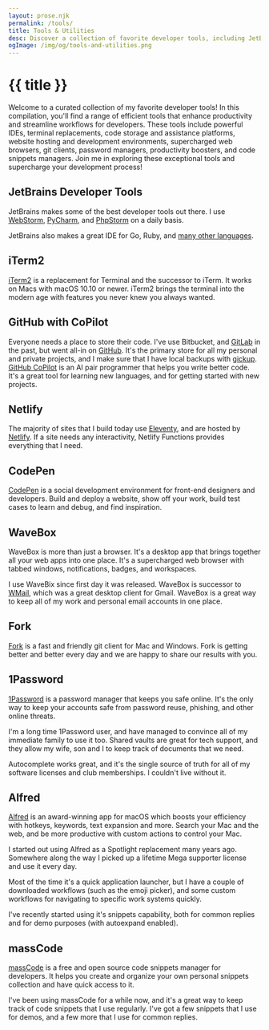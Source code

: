 ```yaml
---
layout: prose.njk
permalink: /tools/
title: Tools & Utilities
desc: Discover a collection of favorite developer tools, including JetBrains IDEs, iTerm2 as a terminal replacement, GitHub with CoPilot for code storage and AI assistance, Netlify for website hosting and interactivity, CodePen for a social development environment, WaveBox as a supercharged web browser and email client, Fork as a git client, 1Password for secure password management, Alfred for boosting productivity, and massCode as a code snippets manager. Bring efficiency and organization to your programming workflow.
ogImage: /img/og/tools-and-utilities.png
---
```


# {{ title }}

Welcome to a curated collection of my favorite developer tools! In this compilation, you'll find a range of efficient
tools that enhance productivity and streamline workflows for developers. These tools include powerful IDEs, terminal
replacements, code storage and assistance platforms, website hosting and development environments, supercharged web
browsers, git clients, password managers, productivity boosters, and code snippets managers. Join me in exploring these
exceptional tools and supercharge your development process!

## JetBrains Developer Tools

JetBrains makes some of the best developer tools out there. I
use [WebStorm](https://www.jetbrains.com/webstorm/), [PyCharm](https://www.jetbrains.com/pycharm/),
and [PhpStorm](https://www.jetbrains.com/phpstorm/) on a daily basis.

JetBrains also makes a great IDE for Go, Ruby, and [many other languages](https://www.jetbrains.com/products/).

## iTerm2

[iTerm2](https://iterm2.com/) is a replacement for Terminal and the successor to iTerm. It works on Macs with macOS
10.10 or newer. iTerm2 brings the terminal into the modern age with features you never knew you always wanted.

## GitHub with CoPilot

Everyone needs a place to store their code. I've use Bitbucket, and [GitLab](https://gitlab.com/reatlat) in the past,
but went all-in on [GitHub](https://github.com/reatlat). It's the primary store for all my personal and private
projects, and I make sure that I have local backups with [gickup](https://github.com/cooperspencer/gickup).
[GitHub CoPilot](https://github.com/features/copilot") is an AI pair programmer that helps you write better code. It's a
great tool for learning new languages, and for getting started with new projects.

## Netlify

The majority of sites that I build today use [Eleventy](https://11ty.dev/), and are hosted
by [Netlify](https://www.netlify.com/). If a site needs any interactivity, Netlify Functions provides everything that I
need.

## CodePen

[CodePen](https://codepen.io/reatlat) is a social development environment for front-end designers and developers. Build
and deploy a website, show off your work, build test cases to learn and debug, and find inspiration.

## WaveBox

WaveBox is more than just a browser. It's a desktop app that brings together all your web apps into one place. It's a
supercharged web browser with tabbed windows, notifications, badges, and workspaces.

I use WaveBix since first day it was released. WaveBox is successor to [WMail](https://thomas101.github.io/wmail/),
which was a great desktop client for Gmail. WaveBox is a great way to keep all of my work and personal email accounts in
one place.

## Fork

[Fork](https://git-fork.com/) is a fast and friendly git client for Mac and Windows. Fork is getting better and better
every day and we are happy to share our results with you.</p>

## 1Password

[1Password](https://1password.com/) is a password manager that keeps you safe online. It's the only way to keep your
accounts safe from password reuse, phishing, and other online threats.

I'm a long time 1Password user, and have managed to convince all of my immediate family to use it too. Shared vaults are
great for tech support, and they allow my wife, son and I to keep track of documents that we need.

Autocomplete works great, and it's the single source of truth for all of my software licenses and club memberships. I
couldn't live without it.

## Alfred

[Alfred](https://www.alfredapp.com/) is an award-winning app for macOS which boosts your efficiency with hotkeys,
keywords, text expansion and more. Search your Mac and the web, and be more productive with custom actions to control
your Mac.

I started out using Alfred as a Spotlight replacement many years ago. Somewhere along the way I picked up a lifetime
Mega supporter license and use it every day.

Most of the time it's a quick application launcher, but I have a couple of downloaded workflows (such as the emoji
picker), and some custom workflows for navigating to specific work systems quickly.

I've recently started using it's snippets capability, both for common replies and for demo purposes (with autoexpand
enabled).

## massCode

[massCode](https://masscode.io/) is a free and open source code snippets manager for developers. It helps you create and
organize your own personal snippets collection and have quick access to it.

I've been using massCode for a while now, and it's a great way to keep track of code snippets that I use regularly. I've
got a few snippets that I use for demos, and a few more that I use for common replies.
